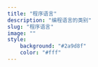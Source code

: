 ```yaml
---
title: "程序语言"
description: "编程语言的类别"
slug: "程序语言"
image: ""
style:
    background: "#2a9d8f"
    color: "#fff"
---
```

